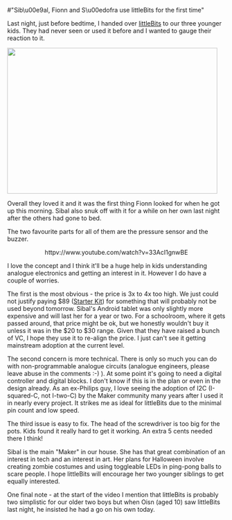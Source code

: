 #"Sib\u00e9al, Fionn and S\u00edofra use littleBits for the first time"

Last night, just before bedtime, I handed over <a href="http://littlebits.cc/">littleBits</a> to our three younger kids. They had never seen or used it before and I wanted to gauge their reaction to it.

<a href="http://market.littlebits.cc/littleBits-Starter-Kit-_p_36.html"><img class="size-full wp-image-830 aligncenter" title="littlebits" src="https://s3-eu-west-1.amazonaws.com/conoroneill.net/wp-content/uploads/2012/08/littlebits.png" alt="" width="485" height="337" /></a>

Overall they loved it and it was the first thing Fionn looked for when he got up this morning. Sibal also snuk off with it for a while on her own last night after the others had gone to bed.

The two favourite parts for all of them are the pressure sensor and the buzzer.
<p style="text-align: center;">httpv://www.youtube.com/watch?v=33AcI1gnwBE</p>
I love the concept and I think it'll be a huge help in kids understanding analogue electronics and getting an interest in it. However I do have a couple of worries.

The first is the most obvious - the price is 3x to 4x too high. We just could not justify paying $89 (<a href="http://market.littlebits.cc/littleBits-Starter-Kit-_p_36.html">Starter Kit</a>) for something that will probably not be used beyond tomorrow. Sibal's Android tablet was only slightly more expensive and will last her for a year or two. For a schoolroom, where it gets passed around, that price might be ok, but we honestly wouldn't buy it unless it was in the $20 to $30 range. Given that they have raised a bunch of VC, I hope they use it to re-align the price. I just can't see it getting mainstream adoption at the current level.

The second concern is more technical. There is only so much you can do with non-programmable analogue circuits (analogue engineers, please leave abuse in the comments :-) ). At some point it's going to need a digital controller and digital blocks. I don't know if this is in the plan or even in the design already. As an ex-Philips guy, I love seeing the adoption of I2C (I-squared-C, not I-two-C) by the Maker community many years after I used it in nearly every project. It strikes me as ideal for littleBits due to the minimal pin count and low speed.

The third issue is easy to fix. The head of the screwdriver is too big for the pots. Kids found it really hard to get it working. An extra 5 cents needed there I think!

Sibal is the main "Maker" in our house. She has that great combination of an interest in tech and an interest in art. Her plans for Halloween involve creating zombie costumes and using toggleable LEDs in ping-pong balls to scare people. I hope littleBits will encourage her two younger siblings to get equally interested.

One final note - at the start of the video I mention that littleBits is probably two simplistic for our older two boys but when Oisn (aged 10) saw littleBits last night, he insisted he had a go on his own today.

&nbsp;